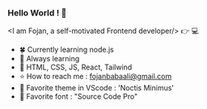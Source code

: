 ### Hello World ! 🙋

 <I am Fojan, a self-motivated Frontend developer/> :point_right: 💻

- 🍀 Currently learning node.js
- 🌱 Always learning
- 🌌 HTML, CSS, JS, React, Tailwind
- ⭐ How to reach me : fojanbabaali@gmail.com
- 💫 Favorite theme in VScode : 'Noctis Minimus'
- 💫 Favorite font : "Source Code Pro"

